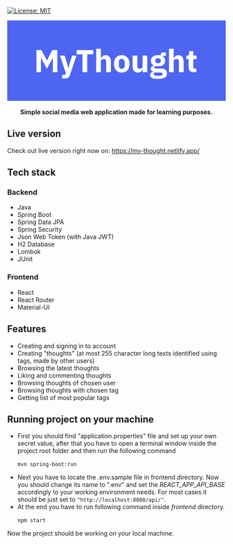 [![License: MIT](https://img.shields.io/badge/License-MIT-yellow.svg)](https://opensource.org/licenses/MIT)

<div align="center">

![Logo](./logo.png)

**Simple social media web application made for learning purposes.**
</div>

## Live version

Check out live version right now on: https://my-thought.netlify.app/

## Tech stack

### Backend
* Java
* Spring Boot
* Spring Data JPA
* Spring Security
* Json Web Token (with Java JWT)   
* H2 Database
* Lombok
* JUnit

### Frontend

* React
* React Router
* Material-UI

## Features

* Creating and signing in to account
* Creating "thoughts" (at most 255 character long texts identified using tags, made by other users)
* Browsing the latest thoughts 
* Liking and commenting thoughts
* Browsing thoughts of chosen user
* Browsing thoughts with chosen tag
* Getting list of most popular tags

## Running project on your machine

* First you should find "application.properties" file and set up your own secret value, after that you have to open a 
  terminal window inside the project root folder and then run the following command
  ```console
  mvn spring-boot:run
* Next you have to locate the .env.sample file in frontend directory. Now you should change its name to ".env" and set
  the
  *REACT_APP_API_BASE* accordingly to your working environment needs. For most cases it should be just set
  to `"http://localhost:8080/api/"`.
* At the end you have to run following command inside *frontend* directory.
  ```console
  npm start

Now the project should be working on your local machine.